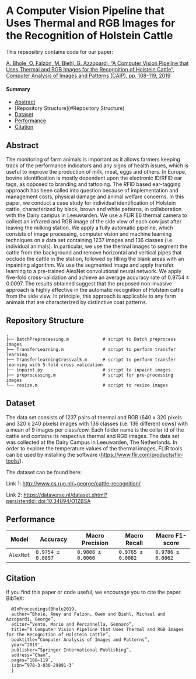 # A Computer Vision Pipeline that Uses Thermal and RGB Images for the Recognition of Holstein Cattle

This repsositiry contains code for our paper:

[A. Bhole, O. Falzon, M. Biehl, G. Azzopardi, “A Computer Vision Pipeline that Uses Thermal and RGB Images for the Recognition of Holstein Cattle”, Computer Analysis of Images and Patterns (CAIP), pp. 108-119, 2019](https://link.springer.com/chapter/10.1007/978-3-030-29891-3_10)

#### Summary

* [Abstract](#Abstract)
* [Repository Structure](#Repository Structure)
* [Dataset](#Dataset)
* [Performance](#Performance)
* [Citation](#Citation)

## Abstract

The monitoring of farm animals is important as it allows farmers keeping track of the performance indicators and any signs of health issues, which is useful to improve the production of milk, meat, eggs and others. In Europe, bovine identification is mostly dependent upon the electronic ID/RFID ear tags, as opposed to branding and tattooing. The RFID based ear-tagging approach has been called into question because of implementation and management costs, physical damage and animal welfare concerns. In this paper, we conduct a case study for individual identification of Holstein cattle, characterized by black, brown and white patterns, in collaboration with the Dairy campus in Leeuwarden. We use a FLIR E6 thermal camera to collect an infrared and RGB image of the side view of each cow just after leaving the milking station. We apply a fully automatic pipeline, which consists of image processing, computer vision and machine learning techniques on a data set containing 1237 images and 136 classes (i.e. individual animals). In particular, we use the thermal images to segment the cattle from the background and remove horizontal and vertical pipes that occlude the cattle in the station, followed by filling the blank areas with an inpainting algorithm. We use the segmented image and apply transfer learning to a pre-trained AlexNet convolutional neural network. We apply five-fold cross-validation and achieve an average accuracy rate of 0.9754 ± 0.0097. The results obtained suggest that the proposed non-invasive approach is highly effective in the automatic recognition of Holstein cattle from the side view. In principle, this approach is applicable to any farm animals that are characterized by distinctive coat patterns.

## Repository Structure

```
.
├── BatchPreprocessing.m             # script to Batch preprocess images 
├── TransferLearning.m               # script to perform transfer learning 
├── TransferlearningCrossval5.m      # script to perform transfer learning with 5-fold cross validation  
├── inpaint.py                       # script to inpaint images
├── preprocessing.m                  # script for pre-processing images
└── resize.m                         # script to resize images
```

## Dataset

The data set consists of 1237 pairs of thermal and RGB (640 x 320 pixels and 320 x 240 pixels) images with 136 classes (i.e. 136 different cows) with a mean of 9 images per class/cow. Each folder name is the collar id of the cattle and contains its respective thermal and RGB images. The data set was collected at the Dairy Campus in Leeuwarden, The Netherlands. In order to explore the temperature values of the thermal images, FLIR tools can be used by installing the software (https://www.flir.com/products/flir-tools/).

The dataset can be found here: 

Link 1: http://www.cs.rug.nl/~george/cattle-recognition/

Link 2: https://dataverse.nl/dataset.xhtml?persistentId=doi:10.34894/O1ZBSA

## Performance 

|          Model         |   Accuracy   | Macro Precision  | Macro Recall | Macro F1-score | 
| ---------------------- | ------------ | ------------ | ------------ | ------------ |
| `AlexNet`              | `0.9754 ± 0.0097` | `0.9808 ± 0.0060` | `0.9765 ± 0.0082` | `0.9786 ± 0.0062` |

## Citation

If you find this paper or code useful, we encourage you to cite the paper. BibTeX:

      @InProceedings{Bhole2019,
      author=”Bhole, Amey and Falzon, Owen and Biehl, Michael and Azzopardi, George”,
      editor=”Vento, Mario and Percannella, Gennaro”,
      title=”A Computer Vision Pipeline that Uses Thermal and RGB Images for the Recognition of Holstein Cattle”,
      booktitle=”Computer Analysis of Images and Patterns”,
      year=”2019″,
      publisher=”Springer International Publishing”,
      address=”Cham”,
      pages=”108–119″,
      isbn=”978-3-030-29891-3″
      }

